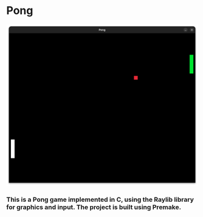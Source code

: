 # Pong

![Pong Screenshot](resources/Pong.png "Pong")

### This is a Pong game implemented in C, using the Raylib library for graphics and input. The project is built using Premake.